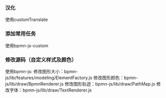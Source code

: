 ### 汉化
使用customTranslate

### 添加常用任务
使用bpmn-js-custom

### 修改源码（自定义样式及颜色）
使用bpmn-js:
修改图形大小：bpmn-js/lib/features/modeling/ElementFactory.js
修改图形颜色：bpmn-js/lib/draw/BpmnRenderer.js
修改图形轨迹：bpmn-js/lib/draw/PathMap.js
修改字体：bpmn-js/lib/draw/TextRenderer.js
